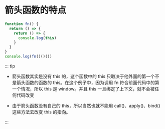 # 箭头函数的特点

```js
function fn() {
  return () => {
    return () => {
      console.log(this)
    }
  }
}
console.log(fn()()())
```

::: tip

- 箭头函数其实是没有 this 的，这个函数中的 this 只取决于他外面的第一个不是箭头函数的函数的 this。在这个例子中，因为调用 fn 符合前面代码中的第一个情况，所以 this 是 window。并且 this 一旦绑定了上下文，就不会被任何代码改变

- 由于箭头函数没有自己的 this，所以当然也就不能用 call()、apply()、bind()这些方法去改变 this 的指向。

:::
